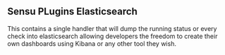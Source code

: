 ## Sensu PLugins Elasticsearch

This contains a single handler that will dump the running status or every check into elasticsearch allowing developers the freedom
to create their own dashboards using Kibana or any other tool they wish.
